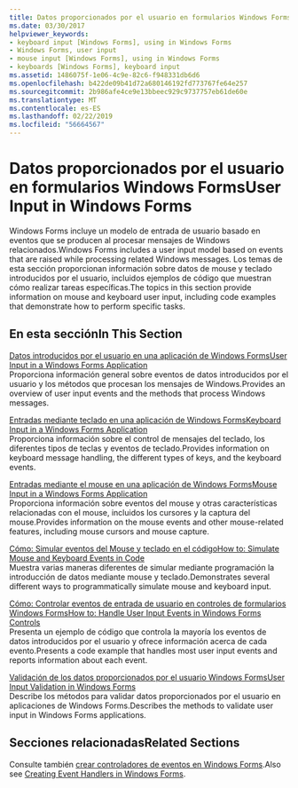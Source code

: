 ```yaml
---
title: Datos proporcionados por el usuario en formularios Windows Forms
ms.date: 03/30/2017
helpviewer_keywords:
- keyboard input [Windows Forms], using in Windows Forms
- Windows Forms, user input
- mouse input [Windows Forms], using in Windows Forms
- keyboards [Windows Forms], keyboard input
ms.assetid: 1486075f-1e06-4c9e-82c6-f948331db6d6
ms.openlocfilehash: b422de09b41d72a680146192fd773767fe64e257
ms.sourcegitcommit: 2b986afe4ce9e13bbeec929c9737757eb61de60e
ms.translationtype: MT
ms.contentlocale: es-ES
ms.lasthandoff: 02/22/2019
ms.locfileid: "56664567"
---
```

# <a name="user-input-in-windows-forms"></a><span data-ttu-id="39e26-102">Datos proporcionados por el usuario en formularios Windows Forms</span><span class="sxs-lookup"><span data-stu-id="39e26-102">User Input in Windows Forms</span></span>
<span data-ttu-id="39e26-103">Windows Forms incluye un modelo de entrada de usuario basado en eventos que se producen al procesar mensajes de Windows relacionados.</span><span class="sxs-lookup"><span data-stu-id="39e26-103">Windows Forms includes a user input model based on events that are raised while processing related Windows messages.</span></span> <span data-ttu-id="39e26-104">Los temas de esta sección proporcionan información sobre datos de mouse y teclado introducidos por el usuario, incluidos ejemplos de código que muestran cómo realizar tareas específicas.</span><span class="sxs-lookup"><span data-stu-id="39e26-104">The topics in this section provide information on mouse and keyboard user input, including code examples that demonstrate how to perform specific tasks.</span></span>  
  
## <a name="in-this-section"></a><span data-ttu-id="39e26-105">En esta sección</span><span class="sxs-lookup"><span data-stu-id="39e26-105">In This Section</span></span>  
 [<span data-ttu-id="39e26-106">Datos introducidos por el usuario en una aplicación de Windows Forms</span><span class="sxs-lookup"><span data-stu-id="39e26-106">User Input in a Windows Forms Application</span></span>](../../../docs/framework/winforms/user-input-in-a-windows-forms-application.md)  
 <span data-ttu-id="39e26-107">Proporciona información general sobre eventos de datos introducidos por el usuario y los métodos que procesan los mensajes de Windows.</span><span class="sxs-lookup"><span data-stu-id="39e26-107">Provides an overview of user input events and the methods that process Windows messages.</span></span>  
  
 [<span data-ttu-id="39e26-108">Entradas mediante teclado en una aplicación de Windows Forms</span><span class="sxs-lookup"><span data-stu-id="39e26-108">Keyboard Input in a Windows Forms Application</span></span>](../../../docs/framework/winforms/keyboard-input-in-a-windows-forms-application.md)  
 <span data-ttu-id="39e26-109">Proporciona información sobre el control de mensajes del teclado, los diferentes tipos de teclas y eventos de teclado.</span><span class="sxs-lookup"><span data-stu-id="39e26-109">Provides information on keyboard message handling, the different types of keys, and the keyboard events.</span></span>  
  
 [<span data-ttu-id="39e26-110">Entradas mediante el mouse en una aplicación de Windows Forms</span><span class="sxs-lookup"><span data-stu-id="39e26-110">Mouse Input in a Windows Forms Application</span></span>](../../../docs/framework/winforms/mouse-input-in-a-windows-forms-application.md)  
 <span data-ttu-id="39e26-111">Proporciona información sobre eventos del mouse y otras características relacionadas con el mouse, incluidos los cursores y la captura del mouse.</span><span class="sxs-lookup"><span data-stu-id="39e26-111">Provides information on the mouse events and other mouse-related features, including mouse cursors and mouse capture.</span></span>  
  
 [<span data-ttu-id="39e26-112">Cómo: Simular eventos del Mouse y teclado en el código</span><span class="sxs-lookup"><span data-stu-id="39e26-112">How to: Simulate Mouse and Keyboard Events in Code</span></span>](../../../docs/framework/winforms/how-to-simulate-mouse-and-keyboard-events-in-code.md)  
 <span data-ttu-id="39e26-113">Muestra varias maneras diferentes de simular mediante programación la introducción de datos mediante mouse y teclado.</span><span class="sxs-lookup"><span data-stu-id="39e26-113">Demonstrates several different ways to programmatically simulate mouse and keyboard input.</span></span>  
  
 [<span data-ttu-id="39e26-114">Cómo: Controlar eventos de entrada de usuario en controles de formularios Windows Forms</span><span class="sxs-lookup"><span data-stu-id="39e26-114">How to: Handle User Input Events in Windows Forms Controls</span></span>](../../../docs/framework/winforms/how-to-handle-user-input-events-in-windows-forms-controls.md)  
 <span data-ttu-id="39e26-115">Presenta un ejemplo de código que controla la mayoría los eventos de datos introducidos por el usuario y ofrece información acerca de cada evento.</span><span class="sxs-lookup"><span data-stu-id="39e26-115">Presents a code example that handles most user input events and reports information about each event.</span></span>  
  
 [<span data-ttu-id="39e26-116">Validación de los datos proporcionados por el usuario Windows Forms</span><span class="sxs-lookup"><span data-stu-id="39e26-116">User Input Validation in Windows Forms</span></span>](../../../docs/framework/winforms/user-input-validation-in-windows-forms.md)  
 <span data-ttu-id="39e26-117">Describe los métodos para validar datos proporcionados por el usuario en aplicaciones de Windows Forms.</span><span class="sxs-lookup"><span data-stu-id="39e26-117">Describes the methods to validate user input in Windows Forms applications.</span></span>  
  
## <a name="related-sections"></a><span data-ttu-id="39e26-118">Secciones relacionadas</span><span class="sxs-lookup"><span data-stu-id="39e26-118">Related Sections</span></span>  
 <span data-ttu-id="39e26-119">Consulte también [crear controladores de eventos en Windows Forms](creating-event-handlers-in-windows-forms.md).</span><span class="sxs-lookup"><span data-stu-id="39e26-119">Also see [Creating Event Handlers in Windows Forms](creating-event-handlers-in-windows-forms.md).</span></span>
